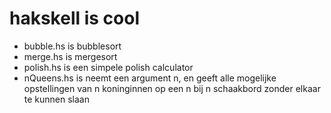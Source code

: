 # hakskell is cool
- bubble.hs is bubblesort
- merge.hs is mergesort
- polish.hs is een simpele polish calculator
- nQueens.hs is neemt een argument n, en geeft alle mogelijke opstellingen van n koninginnen op een n bij n schaakbord zonder elkaar te kunnen slaan
